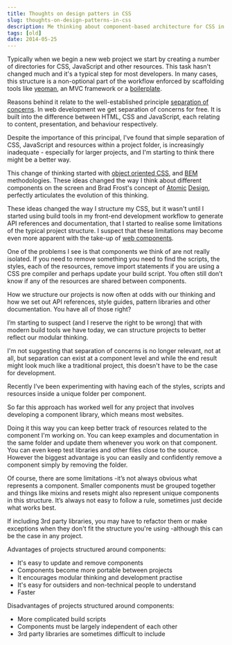 ```yaml
---
title: Thoughts on design patters in CSS
slug: thoughts-on-design-patterns-in-css
description: Me thinking about component-based architecture for CSS in 2014, before I knew what to call it.
tags: [old]
date: 2014-05-25
---
```


Typically when we begin a new web project we start by creating a number of directories for CSS, JavaScript and other resources. This task hasn't changed much and it's a typical step for most developers. In many cases, this structure is a non-optional part of the workflow enforced by scaffolding tools like [yeoman](http://yeoman.io/), an MVC framework or a [boilerplate](http://html5boilerplate.com/).

Reasons behind it relate to the well-established principle <a href="http://en.wikipedia.org/wiki/Separation_of_concerns">separation of concerns</a>. In web development we get separation of concerns for free. It is built into the difference between HTML, CSS and JavaScript, each relating to content, presentation, and behaviour respectively.

Despite the importance of this principal, I've found that simple separation of CSS, JavaScript and resources within a project folder, is increasingly inadequate - especially for larger projects, and I'm starting to think there might be a better way.

This change of thinking started with [object oriented CSS](https://github.com/stubbornella/oocss/wiki), and [BEM](http://bem.info/) methodologies. These ideas changed the way I think about different components on the screen and Brad Frost's concept of [Atomic](http://bradfrostweb.com/blog/post/atomic-web-design/) [Design](http://patternlab.io/about.html), perfectly articulates the evolution of this thinking.

These ideas changed the way I structure my CSS, but it wasn't until I started using build tools in my front-end development workflow to generate API references and documentation, that I started to realise some limitations of the typical project structure. I suspect that these limitations may become even more apparent with the take-up of [web components](http://css-tricks.com/modular-future-web-components).

One of the problems I see is that components we think of are not really isolated. If you need to remove something you need to find the scripts, the styles, each of the resources, remove import statements if you are using a CSS pre compiler and perhaps update your build script. You often still don’t know if any of the resources are shared between components.

How we structure our projects is now often at odds with our thinking and how we set out API references, style guides, pattern libraries and other documentation. You have all of those right?

I’m starting to suspect (and I reserve the right to be wrong) that with modern build tools we have today, we can structure projects to better reflect our modular thinking.

I'm not suggesting that separation of concerns is no longer relevant, not at all, but separation can exist at a component level and while the end result might look much like a traditional project, this doesn't have to be the case for development.

Recently I’ve been experimenting with having each of the styles, scripts and resources inside a unique folder per component.

So far this approach has worked well for any project that involves developing a component library, which means most websites.

Doing it this way you can keep better track of resources related to the component I'm working on. You can keep examples and documentation in the same folder and update them whenever you work on that component. You can even keep test libraries and other files close to the source. However the biggest advantage is you can easily and confidently remove a component simply by removing the folder.

Of course, there are some limitations -it’s not always obvious what represents a component. Smaller components must be grouped together and things like mixins and resets might also represent unique components in this structure. It’s always not easy to follow a rule, sometimes just decide what works best.

If including 3rd party libraries, you may have to refactor them or make exceptions when they don't fit the structure you're using -although this can be the case in any project.

Advantages of projects structured around components:

- It's easy to update and remove components
- Components become more portable between projects
- It encourages modular thinking and development practise
- It's easy for outsiders and non-technical people to understand
- Faster

Disadvantages of projects structured around components:

- More complicated build scripts
- Components must be largely independent of each other
- 3rd party libraries are sometimes difficult to include
